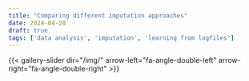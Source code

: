 ```yaml
---
title: "Comparing different imputation approaches"
date: 2024-04-28
draft: true
tags: ['data analysis', 'imputation', 'learning from logfiles']
---
```




{{< gallery-slider dir="/img/" arrow-left="fa-angle-double-left" arrow-right="fa-angle-double-right" >}}
